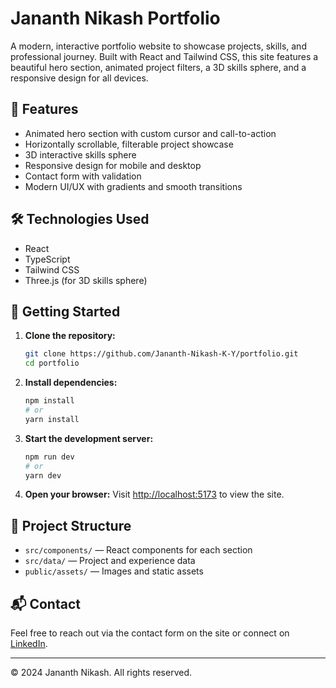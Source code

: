 # Jananth Nikash Portfolio

A modern, interactive portfolio website to showcase projects, skills, and professional journey. Built with React and Tailwind CSS, this site features a beautiful hero section, animated project filters, a 3D skills sphere, and a responsive design for all devices.

## 🚀 Features
- Animated hero section with custom cursor and call-to-action
- Horizontally scrollable, filterable project showcase
- 3D interactive skills sphere
- Responsive design for mobile and desktop
- Contact form with validation
- Modern UI/UX with gradients and smooth transitions

## 🛠️ Technologies Used
- React
- TypeScript
- Tailwind CSS
- Three.js (for 3D skills sphere)

## 🏁 Getting Started

1. **Clone the repository:**
   ```bash
   git clone https://github.com/Jananth-Nikash-K-Y/portfolio.git
   cd portfolio
   ```
2. **Install dependencies:**
   ```bash
   npm install
   # or
   yarn install
   ```
3. **Start the development server:**
   ```bash
   npm run dev
   # or
   yarn dev
   ```
4. **Open your browser:**
   Visit [http://localhost:5173](http://localhost:5173) to view the site.

## 📁 Project Structure
- `src/components/` — React components for each section
- `src/data/` — Project and experience data
- `public/assets/` — Images and static assets

## 📬 Contact
Feel free to reach out via the contact form on the site or connect on [LinkedIn](https://in.linkedin.com/in/jananth-nikash-k-y).

---
© 2024 Jananth Nikash. All rights reserved.